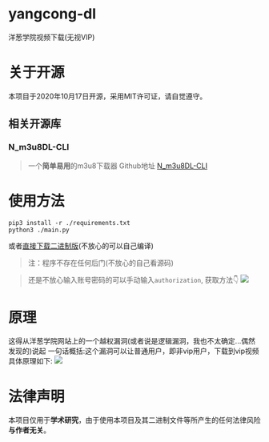 # yangcong-dl
洋葱学院视频下载(无视VIP)
# 关于开源
本项目于2020年10月17日开源，采用MIT许可证，请自觉遵守。
## 相关开源库
### N_m3u8DL-CLI
>一个**简单易用**的m3u8下载器
Github地址 [N_m3u8DL-CLI](https://github.com/nilaoda/N_m3u8DL-CLI)

# 使用方法
```shell
pip3 install -r ./requirements.txt
python3 ./main.py
```
或者[直接下载二进制版](https://github.com/ravizhan/yangcong-dl/releases)(不放心的可以自己编译)

>注：程序不存在任何后门(不放心的自己看源码)

>还是不放心输入账号密码的可以手动输入`authorization`, 获取方法👇
>![](https://ci.cncn3.cn/4da2ba818c0d6f6624b80a19602bbc53.png)
# 原理
这得从洋葱学院网站上的一个越权漏洞(或者说是逻辑漏洞，我也不太确定...偶然发现的)说起
一句话概括:这个漏洞可以让普通用户，即非vip用户，下载到vip视频
具体原理如下:
![](https://cdn.cncn3.cn/webstatic/2021_cO4S4DJ6/yangcong-dl.svg)
# 法律声明
本项目仅用于**学术研究**，由于使用本项目及其二进制文件等所产生的任何法律风险**与作者无关**。
